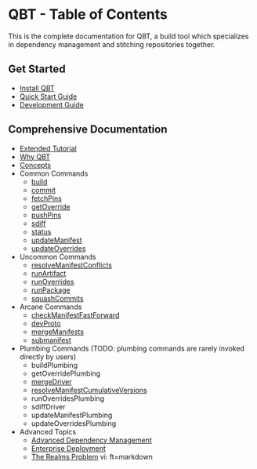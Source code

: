 # QBT - Table of Contents

This is the complete documentation for QBT, a build tool which specializes in dependency management and stitching repositories together.

## Get Started

* [Install QBT](install.html)
* [Quick Start Guide](quick-start.html)
* [Development Guide](development-guide.html)

## Comprehensive Documentation

* [Extended Tutorial](tutorial.html)
* [Why QBT](why-qbt.html)
* [Concepts](concepts.html)
* Common Commands
    * [build](qbt-build.html)
    * [commit](qbt-commit.html)
    * [fetchPins](qbt-fetch-pins.html)
    * [getOverride](qbt-get-override.html)
    * [pushPins](qbt-push-pins.html)
    * [sdiff](qbt-sdiff.html)
    * [status](qbt-status.html)
    * [updateManifest](qbt-update-manifest.html)
    * [updateOverrides](qbt-update-overrides.html)
* Uncommon Commands
    * [resolveManifestConflicts](qbt-resolve-manifest-conflicts.html)
    * [runArtifact](qbt-run-artifact.html)
    * [runOverrides](qbt-run-overrides.html)
    * [runPackage](qbt-run-package.html)
    * [squashCommits](qbt-squash-commits.html)
* Arcane Commands
    * [checkManifestFastForward](qbt-check-manifest-fast-forward.html)
    * [devProto](qbt-dev-proto.html)
    * [mergeManifests](qbt-merge-manifests.html)
    * [submanifest](qbt-submanifest.html)
* Plumbing Commands (TODO: plumbing commands are rarely invoked directly by users)
    * buildPlumbing
    * getOverridePlumbing
    * [mergeDriver](qbt-merge-driver.html)
    * [resolveManifestCumulativeVersions](qbt-resolve-manifest-cumulative-versions.html)
    * runOverridesPlumbing
    * sdiffDriver
    * updateManifestPlumbing
    * updateOverridesPlumbing
* Advanced Topics
    * [Advanced Dependency Management](advanced-dependency-management.html)
    * [Enterprise Deployment](enterprise-deployment.html)
    * [The Realms Problem](realms-problem.html)
    vi: ft=markdown
